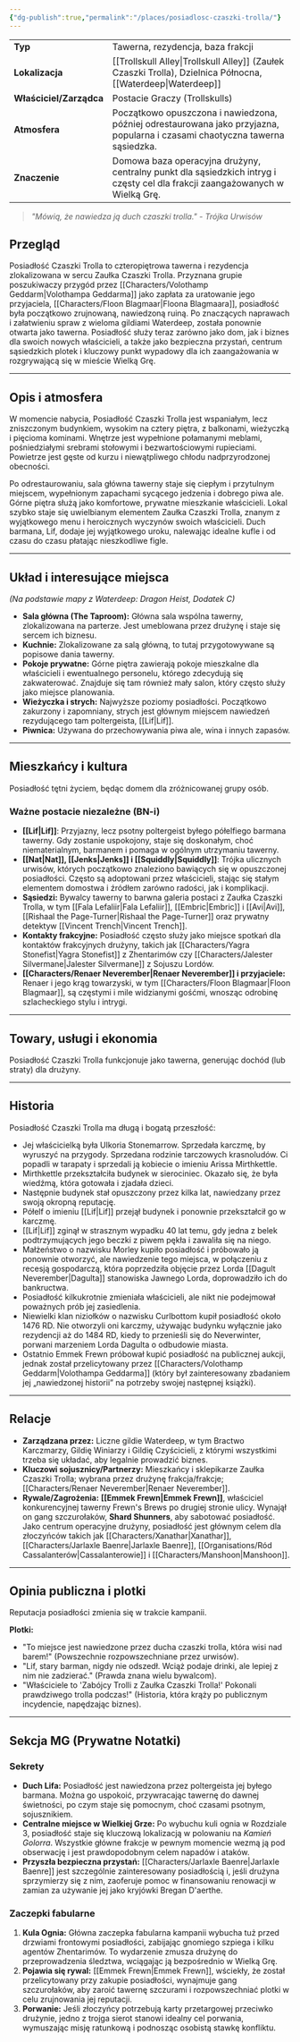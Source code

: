 ```yaml
---
{"dg-publish":true,"permalink":"/places/posiadlosc-czaszki-trolla/"}
---
```



|                         |                                                                                                                              |
| ----------------------- | ---------------------------------------------------------------------------------------------------------------------------- |
| **Typ**                 | Tawerna, rezydencja, baza frakcji                                                                                            |
| **Lokalizacja**         | [[Trollskull Alley\|Trollskull Alley]] (Zaułek Czaszki Trolla), Dzielnica Północna, [[Waterdeep\|Waterdeep]]                                              |
| **Właściciel/Zarządca** | Postacie Graczy (Trollskulls)                                                                                                |
| **Atmosfera**           | Początkowo opuszczona i nawiedzona, później odrestaurowana jako przyjazna, popularna i czasami chaotyczna tawerna sąsiedzka. |
| **Znaczenie**           | Domowa baza operacyjna drużyny, centralny punkt dla sąsiedzkich intryg i częsty cel dla frakcji zaangażowanych w Wielką Grę. |

> *"Mówią, że nawiedza ją duch czaszki trolla." - Trójka Urwisów*

## Przegląd
Posiadłość Czaszki Trolla to czteropiętrowa tawerna i rezydencja zlokalizowana w sercu Zaułka Czaszki Trolla. Przyznana grupie poszukiwaczy przygód przez [[Characters/Volothamp Geddarm\|Volothampa Geddarma]] jako zapłata za uratowanie jego przyjaciela, [[Characters/Floon Blagmaar\|Floona Blagmaara]], posiadłość była początkowo zrujnowaną, nawiedzoną ruiną. Po znaczących naprawach i załatwieniu spraw z wieloma gildiami Waterdeep, została ponownie otwarta jako tawerna. Posiadłość służy teraz zarówno jako dom, jak i biznes dla swoich nowych właścicieli, a także jako bezpieczna przystań, centrum sąsiedzkich plotek i kluczowy punkt wypadowy dla ich zaangażowania w rozgrywającą się w mieście Wielką Grę.

---

## Opis i atmosfera
W momencie nabycia, Posiadłość Czaszki Trolla jest wspaniałym, lecz zniszczonym budynkiem, wysokim na cztery piętra, z balkonami, wieżyczką i pięcioma kominami. Wnętrze jest wypełnione połamanymi meblami, pośniedziałymi srebrami stołowymi i bezwartościowymi rupieciami. Powietrze jest gęste od kurzu i niewątpliwego chłodu nadprzyrodzonej obecności.

Po odrestaurowaniu, sala główna tawerny staje się ciepłym i przytulnym miejscem, wypełnionym zapachami sycącego jedzenia i dobrego piwa ale. Górne piętra służą jako komfortowe, prywatne mieszkanie właścicieli. Lokal szybko staje się uwielbianym elementem Zaułka Czaszki Trolla, znanym z wyjątkowego menu i heroicznych wyczynów swoich właścicieli. Duch barmana, Lif, dodaje jej wyjątkowego uroku, nalewając idealne kufle i od czasu do czasu płatając nieszkodliwe figle.

---

## Układ i interesujące miejsca
*(Na podstawie mapy z Waterdeep: Dragon Heist, Dodatek C)*

- **Sala główna (The Taproom):** Główna sala wspólna tawerny, zlokalizowana na parterze. Jest umeblowana przez drużynę i staje się sercem ich biznesu.
- **Kuchnie:** Zlokalizowane za salą główną, to tutaj przygotowywane są popisowe dania tawerny.
- **Pokoje prywatne:** Górne piętra zawierają pokoje mieszkalne dla właścicieli i ewentualnego personelu, którego zdecydują się zakwaterować. Znajduje się tam również mały salon, który często służy jako miejsce planowania.
- **Wieżyczka i strych:** Najwyższe poziomy posiadłości. Początkowo zakurzony i zapomniany, strych jest głównym miejscem nawiedzeń rezydującego tam poltergeista, [[Lif\|Lif]].
- **Piwnica:** Używana do przechowywania piwa ale, wina i innych zapasów.

---

## Mieszkańcy i kultura
Posiadłość tętni życiem, będąc domem dla zróżnicowanej grupy osób.

### Ważne postacie niezależne (BN-i)
- **[[Lif\|Lif]]**: Przyjazny, lecz psotny poltergeist byłego półelfiego barmana tawerny. Gdy zostanie uspokojony, staje się doskonałym, choć niematerialnym, barmanem i pomaga w ogólnym utrzymaniu tawerny.
- **[[Nat\|Nat]], [[Jenks\|Jenks]] i [[Squiddly\|Squiddly]]**: Trójka ulicznych urwisów, których początkowo znaleziono bawiących się w opuszczonej posiadłości. Często są adoptowani przez właścicieli, stając się stałym elementem domostwa i źródłem zarówno radości, jak i komplikacji.
- **Sąsiedzi:** Bywalcy tawerny to barwna galeria postaci z Zaułka Czaszki Trolla, w tym [[Fala Lefaliir\|Fala Lefaliir]], [[Embric\|Embric]] i [[Avi\|Avi]], [[Rishaal the Page-Turner\|Rishaal the Page-Turner]] oraz prywatny detektyw [[Vincent Trench\|Vincent Trench]].
- **Kontakty frakcyjne:** Posiadłość często służy jako miejsce spotkań dla kontaktów frakcyjnych drużyny, takich jak [[Characters/Yagra Stonefist\|Yagra Stonefist]] z Zhentarimów czy [[Characters/Jalester Silvermane\|Jalester Silvermane]] z Sojuszu Lordów.
- **[[Characters/Renaer Neverember\|Renaer Neverember]] i przyjaciele:** Renaer i jego krąg towarzyski, w tym [[Characters/Floon Blagmaar\|Floon Blagmaar]], są częstymi i mile widzianymi gośćmi, wnosząc odrobinę szlacheckiego stylu i intrygi.

---

## Towary, usługi i ekonomia
Posiadłość Czaszki Trolla funkcjonuje jako tawerna, generując dochód (lub straty) dla drużyny.

---

## Historia
Posiadłość Czaszki Trolla ma długą i bogatą przeszłość:

- Jej właścicielką była Ulkoria Stonemarrow. Sprzedała karczmę, by wyruszyć na przygody.
Sprzedana rodzinie tarczowych krasnoludów. Ci popadli w tarapaty i sprzedali ją kobiecie o imieniu Arissa Mirthkettle.
- Mirthkettle przekształciła budynek w sierociniec. Okazało się, że była wiedźmą, która gotowała i zjadała dzieci.
- Następnie budynek stał opuszczony przez kilka lat, nawiedzany przez swoją okropną reputację.
- Półelf o imieniu [[Lif\|Lif]] przejął budynek i ponownie przekształcił go w karczmę.
- [[Lif\|Lif]] zginął w strasznym wypadku 40 lat temu, gdy jedna z belek podtrzymujących jego beczki z piwem pękła i zawaliła się na niego.
- Małżeństwo o nazwisku Morley kupiło posiadłość i próbowało ją ponownie otworzyć, ale nawiedzenie tego miejsca, w połączeniu z recesją gospodarczą, która poprzedziła objęcie przez Lorda [[Dagult Neverember\|Dagulta]] stanowiska Jawnego Lorda, doprowadziło ich do bankructwa.
- Posiadłość kilkukrotnie zmieniała właścicieli, ale nikt nie podejmował poważnych prób jej zasiedlenia.
- Niewielki klan niziołków o nazwisku Curlbottom kupił posiadłość około 1476 RD. Nie otworzyli oni karczmy, używając budynku wyłącznie jako rezydencji aż do 1484 RD, kiedy to przenieśli się do Neverwinter, porwani marzeniem Lorda Dagulta o odbudowie miasta.
- Ostatnio Emmek Frewn próbował kupić posiadłość na publicznej aukcji, jednak został przelicytowany przez [[Characters/Volothamp Geddarm\|Volothampa Geddarma]] (który był zainteresowany zbadaniem jej „nawiedzonej historii” na potrzeby swojej następnej książki).

---

## Relacje
- **Zarządzana przez:** Liczne gildie Waterdeep, w tym Bractwo Karczmarzy, Gildię Winiarzy i Gildię Czyścicieli, z którymi wszystkimi trzeba się układać, aby legalnie prowadzić biznes.
- **Kluczowi sojusznicy/Partnerzy:** Mieszkańcy i sklepikarze Zaułka Czaszki Trolla; wybrana przez drużynę frakcja/frakcje; [[Characters/Renaer Neverember\|Renaer Neverember]].
- **Rywale/Zagrożenia:** **[[Emmek Frewn\|Emmek Frewn]]**, właściciel konkurencyjnej tawerny Frewn's Brews po drugiej stronie ulicy. Wynajął on gang szczurołaków, **Shard Shunners**, aby sabotować posiadłość. Jako centrum operacyjne drużyny, posiadłość jest głównym celem dla złoczyńców takich jak [[Characters/Xanathar\|Xanathar]], [[Characters/Jarlaxle Baenre\|Jarlaxle Baenre]], [[Organisations/Ród Cassalanterów\|Cassalanterowie]] i [[Characters/Manshoon\|Manshoon]].

---

## Opinia publiczna i plotki
Reputacja posiadłości zmienia się w trakcie kampanii.

**Plotki:**
- "To miejsce jest nawiedzone przez ducha czaszki trolla, która wisi nad barem!" (Powszechnie rozpowszechniane przez urwisów).
- "Lif, stary barman, nigdy nie odszedł. Wciąż podaje drinki, ale lepiej z nim nie zadzierać." (Prawda znana wielu bywalcom).
- "Właściciele to 'Zabójcy Trolli z Zaułka Czaszki Trolla!' Pokonali prawdziwego trolla podczas!" (Historia, która krąży po publicznym incydencie, napędzając biznes).
***

## Sekcja MG (Prywatne Notatki)

### Sekrety
- **Duch Lifa:** Posiadłość jest nawiedzona przez poltergeista jej byłego barmana. Można go uspokoić, przywracając tawernę do dawnej świetności, po czym staje się pomocnym, choć czasami psotnym, sojusznikiem.
- **Centralne miejsce w Wielkiej Grze:** Po wybuchu kuli ognia w Rozdziale 3, posiadłość staje się kluczową lokalizacją w polowaniu na *Kamień Golorra*. Wszystkie główne frakcje w pewnym momencie wezmą ją pod obserwację i jest prawdopodobnym celem napadów i ataków.
- **Przyszła bezpieczna przystań:** [[Characters/Jarlaxle Baenre\|Jarlaxle Baenre]] jest szczególnie zainteresowany posiadłością i, jeśli drużyna sprzymierzy się z nim, zaoferuje pomoc w finansowaniu renowacji w zamian za używanie jej jako kryjówki Bregan D'aerthe.

### Zaczepki fabularne
1.  **Kula Ognia:** Główna zaczepka fabularna kampanii wybucha tuż przed drzwiami frontowymi posiadłości, zabijając gnomiego szpiega i kilku agentów Zhentarimów. To wydarzenie zmusza drużynę do przeprowadzenia śledztwa, wciągając ją bezpośrednio w Wielką Grę.
2.  **Pojawia się rywal:** [[Emmek Frewn\|Emmek Frewn]], wściekły, że został przelicytowany przy zakupie posiadłości, wynajmuje gang szczurołaków, aby zaroić tawernę szczurami i rozpowszechniać plotki w celu zrujnowania jej reputacji.
3.  **Porwanie:** Jeśli złoczyńcy potrzebują karty przetargowej przeciwko drużynie, jedno z trojga sierot stanowi idealny cel porwania, wymuszając misję ratunkową i podnosząc osobistą stawkę konfliktu.